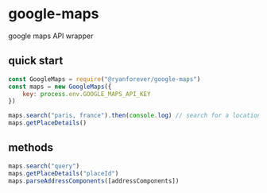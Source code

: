 # google-maps
google maps API wrapper

## quick start
```javascript
const GoogleMaps = require("@ryanforever/google-maps")
const maps = new GoogleMaps({
	key: process.env.GOOGLE_MAPS_API_KEY
})

maps.search("paris, france").then(console.log) // search for a location
maps.getPlaceDetails()
```

## methods
```javascript
maps.search("query")
maps.getPlaceDetails("placeId")
maps.parseAddressComponents([addressComponents])
```